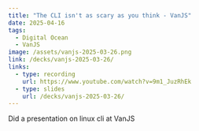 ```yaml
---
title: "The CLI isn't as scary as you think - VanJS"
date: 2025-04-16
tags:
  - Digital Ocean
  - VanJS
image: /assets/vanjs-2025-03-26.png
link: /decks/vanjs-2025-03-26/
links:
  - type: recording
    url: https://www.youtube.com/watch?v=9m1_JuzRhEk
  - type: slides
    url: /decks/vanjs-2025-03-26/
---
```


Did a presentation on linux cli at VanJS
